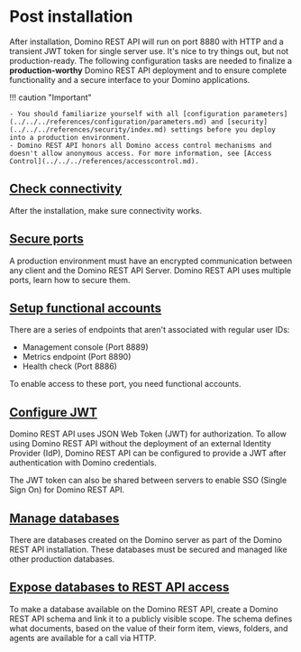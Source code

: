 # Post installation

After installation, Domino REST API will run on port 8880 with HTTP and a transient JWT token for single server use. It's nice to try things out, but not production-ready. The following configuration tasks are needed to finalize a **production-worthy** Domino REST API deployment and to ensure complete functionality and a secure interface to your Domino applications.

!!! caution "Important"

    - You should familiarize yourself with all [configuration parameters](../../../references/configuration/parameters.md) and [security](../../../references/security/index.md) settings before you deploy into a production environment.
    - Domino REST API honors all Domino access control mechanisms and doesn't allow anonymous access. For more information, see [Access Control](../../../references/accesscontrol.md).

## [Check connectivity](connectivity.md)

After the installation, make sure connectivity works.

## [Secure ports](secureport.md)

A production environment must have an encrypted communication between any client and the Domino REST API Server. Domino REST API uses multiple ports, learn how to secure them.

## [Setup functional accounts](setupfunctionalaccount.md)

There are a series of endpoints that aren't associated with regular user IDs:

- Management console (Port 8889)
- Metrics endpoint (Port 8890)
- Health check (Port 8886)

To enable access to these port, you need functional accounts.

## [Configure JWT](jwtconfig.md)

Domino REST API uses JSON Web Token (JWT) for authorization. To allow using Domino REST API without the deployment of an external Identity Provider (IdP), Domino REST API can be configured to provide a JWT after authentication with Domino credentials.

The JWT token can also be shared between servers to enable SSO (Single Sign On) for Domino REST API.

## [Manage databases](admingroup.md)

There are databases created on the Domino server as part of the Domino REST API installation. These databases must be secured and managed like other production databases.

## [Expose databases to REST API access](exposedb.md)

To make a database available on the Domino REST API, create a Domino REST API schema and link it to a publicly visible scope. The schema defines what documents, based on the value of their form item, views, folders, and agents are available for a call via HTTP.

<!--

## [Enable a database](../../howto/database/enablingadb.md)

To make a database available on the Domino REST API, create a Domino REST API `schema` and link it to a publicly visible `scope`. The schema defines what documents, based on the value of their `form` item, views, folders, and agents are available for a call via HTTP.

## [Configure JWT](../../references/security/authentication.md)

Domino REST API uses JSON Web Token (JWT) for Authorization. To allow using Domino REST API without the deployment of an external Identity Provider (IdP), Domino REST API can be configured to provide a JWT after authentication with Domino credentials.

## [Sharing JWT between servers](../../references/security/encryption.md)

JWT token can be shared between servers, effectively enabling SSO (Single Sign On) for Domino REST API. It's LTPA for grownups.

## [Configure OAuth access for apps](../../tutorial/adminui.md)

The Admin UI allows to configure database schemas, server scopes and OAuth applications (Domino functioning as IdP).
-->

<!--# Configuration

This section describes how to configure your Domino REST API after installation
-->